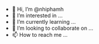 - 👋 Hi, I’m @nhiphamh
- 👀 I’m interested in ...
- 🌱 I’m currently learning ...
- 💞️ I’m looking to collaborate on ...
- 📫 How to reach me ...

<!---
nhiphamh/nhiphamh is a ✨ special ✨ repository because its `README.md` (this file) appears on your GitHub profile.
You can click the Preview link to take a look at your changes.
--->
